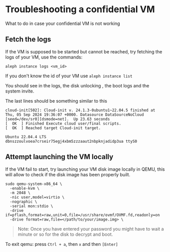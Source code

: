 # Troubleshooting a confidential VM 

What to do in case your confidential VM is not working

## Fetch the logs
If the VM is supposed to be started but cannot be reached, try fetching the logs of your VM, use the commands:

```shell
aleph instance logs <vm_id>
```

If you don't know the id of your VM use `aleph instance list`

You should see in the logs, the disk unlocking , the boot logs and the system invite.

The last lines  should be something similar to this
```
cloud-init[502]: Cloud-init v. 24.1.3-0ubuntu1~22.04.5 finished at Thu, 05 Sep 2024 19:36:07 +0000. Datasource DataSourceNoCloud [seed=/dev/sr0][dsmode=net].  Up 23.63 seconds
[  OK  ] Finished Execute cloud user/final scripts.
[  OK  ] Reached target Cloud-init target.

Ubuntu 22.04.4 LTS dbnszzoulvoea7crseir75egj4xbm5zzzaaut2nbpknjadidp3ua ttyS0
```

## Attempt launching the VM locally

If the VM fail to start, try launching your VM disk image locally in QEMU, this will allow to check if the disk image has been
properly built.

```shell
sudo qemu-system-x86_64 \
  -enable-kvm \
  -m 2048 \
  -nic user,model=virtio \
  -nographic \
  -serial mon:stdio \
  -drive if=pflash,format=raw,unit=0,file=/usr/share/ovmf/OVMF.fd,readonly=on
  -drive format=raw,file=</path/to/your/image.img> \
```

> Note: Once you have entered your password you might have to wait a minute or so for the disk to decrypt and boot.

To exit qemu: press `Ctrl + a`, then `x` and then `[Enter]`
